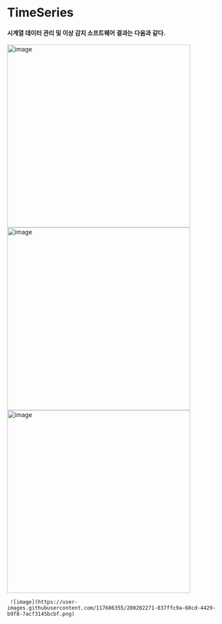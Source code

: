 # TimeSeries

#### 시계열 데이터 관리 및 이상 감지 소프트웨어 결과는 다음과 같다.

<img width="427" alt="image" src="https://user-images.githubusercontent.com/117606355/200201407-1e68a54a-fd6f-4836-b8e9-c797fe6e2a08.png">

<img width="427" alt="image" src="https://user-images.githubusercontent.com/117606355/200201410-8e793437-ba48-44b1-8035-120def00a313.png">

<img width="427" alt="image" src="https://user-images.githubusercontent.com/117606355/200201411-008b1f1e-62ca-435f-8285-c59d10b2b22c.png">


 	 ![image](https://user-images.githubusercontent.com/117606355/200202271-837ffc9a-60cd-4429-b9f8-7acf3145bcbf.png)
